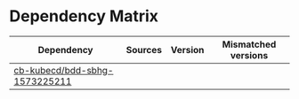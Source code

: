 # Dependency Matrix

Dependency | Sources | Version | Mismatched versions
---------- | ------- | ------- | -------------------
[cb-kubecd/bdd-sbhg-1573225211](https://github.com/cb-kubecd/bdd-sbhg-1573225211.git) |  | []() | 
